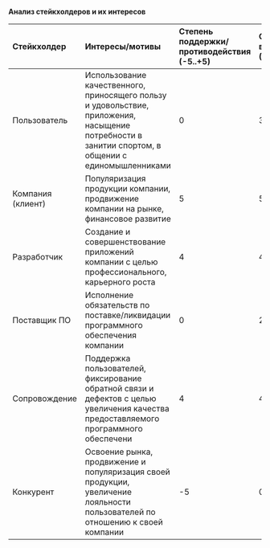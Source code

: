 **Анализ стейкхолдеров и их интересов**

Стейкхолдер | Интересы/мотивы | Степень поддержки/противодействия (-5..+5) | Сила влияния (0..5) | Тип взаимодействия |
:-|:-|:-|:-|:-|
Пользователь | Использование качественного, приносящего пользу и удовольствие, приложения, насыщение потребности в занитии спортом, в общении с единомышленниками | 0 | 3 | Внешний |
Компания (клиент) | Популяризация продукции компании, продвижение компании на рынке, финансовое развитие | 5 | 5 | Внутренний |
Разработчик | Создание и совершенствование приложений компании с целью профессионального, карьерного роста | 4 | 4 | Внутренний |
Поставщик ПО | Исполнение обязательств по поставке/ликвидации программного обеспечения компании | 0 | 2 | Внешний |
Сопровождение | Поддержка пользователей, фиксирование обратной связи и дефектов с целью увеличения качества предоставляемого программного обеспечени | 4 | 4 | Внутренний |
Конкурент | Освоение рынка, продвижение и популяризация своей продукции, увеличение лояльности пользователей по отношению к своей компании | -5 | 0 | Внешний |
